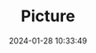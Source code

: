 ---
weight: 1
images:
- /images/edited/274.jpeg
title: Picture
date: 2024-01-28 10:33:49
tags: [luminarneo,work,ilce7m3]
---